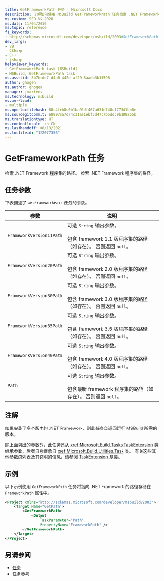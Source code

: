 ```yaml
---
title: GetFrameworkPath 任务 | Microsoft Docs
description: 了解如何使用 MSBuild GetFrameworkPath 任务检索 .NET Framework 程序集的路径。
ms.custom: SEO-VS-2020
ms.date: 11/04/2016
ms.topic: reference
f1_keywords:
- http://schemas.microsoft.com/developer/msbuild/2003#GetFrameworkPath
dev_langs:
- VB
- CSharp
- C++
- jsharp
helpviewer_keywords:
- GetFrameworkPath task [MSBuild]
- MSBuild, GetFrameworkPath task
ms.assetid: 5b7bcdd7-d4a0-442d-af29-8aadb3b10598
author: ghogen
ms.author: ghogen
manager: jmartens
ms.technology: msbuild
ms.workload:
- multiple
ms.openlocfilehash: 80c4feb8c0b1ba92df467a634e748c177341bb8e
ms.sourcegitcommit: 68897da7d74c31ae1ebf5d47c7b5ddc9b108265b
ms.translationtype: HT
ms.contentlocale: zh-CN
ms.lasthandoff: 08/13/2021
ms.locfileid: "122077356"
---
```

# <a name="getframeworkpath-task"></a>GetFrameworkPath 任务

检索 .NET Framework 程序集的路径。
检索 .NET Framework 程序集的路径。

## <a name="task-parameters"></a>任务参数

下表描述了 `GetFrameworkPath` 任务的参数。

|参数|说明|
|---------------|-----------------|
|`FrameworkVersion11Path`|可选 `String` 输出参数。<br /><br /> 包含 framework 1.1 版程序集的路径（如存在）。 否则返回 `null`。|
|`FrameworkVersion20Path`|可选 `String` 输出参数。<br /><br /> 包含 framework 2.0 版程序集的路径（如存在）。 否则返回 `null`。|
|`FrameworkVersion30Path`|可选 `String` 输出参数。<br /><br /> 包含 framework 3.0 版程序集的路径（如存在）。 否则返回 `null`。|
|`FrameworkVersion35Path`|可选 `String` 输出参数。<br /><br /> 包含 framework 3.5 版程序集的路径（如存在）。 否则返回 `null`。|
|`FrameworkVersion40Path`|可选 `String` 输出参数。<br /><br /> 包含 framework 4.0 版程序集的路径（如存在）。 否则返回 `null`。|
|`Path`|可选 `String` 输出参数。<br /><br /> 包含最新 framework 程序集的路径（如存在）。 否则返回 `null`。|

## <a name="remarks"></a>注解

如果安装了多个版本的 .NET Framework，则此任务会返回运行 MSBuild 所需的版本。

除上面列出的参数外，此任务还从 <xref:Microsoft.Build.Tasks.TaskExtension> 类继承参数，后者自身继承自 <xref:Microsoft.Build.Utilities.Task> 类。 有关这些其他参数的列表及其说明的信息，请参阅 [TaskExtension 基类](../msbuild/taskextension-base-class.md)。

## <a name="example"></a>示例

以下示例使用 `GetFrameworkPath` 任务将指向 .NET Framework 的路径存储在 `FrameworkPath` 属性中。

```xml
<Project xmlns="http://schemas.microsoft.com/developer/msbuild/2003">
    <Target Name="GetPath">
        <GetFrameworkPath>
            <Output
                TaskParameter="Path"
                PropertyName="FrameworkPath" />
        </GetFrameworkPath>
    </Target>
</Project>
```

## <a name="see-also"></a>另请参阅

- [任务](../msbuild/msbuild-tasks.md)
- [任务参考](../msbuild/msbuild-task-reference.md)
